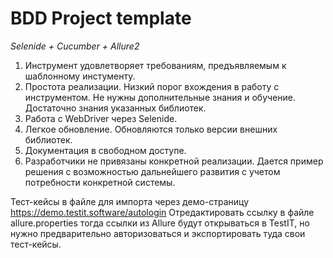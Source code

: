 BDD Project template
====================
*Selenide + Cucumber + Allure2*

1. Инструмент удовлетворяет требованиям, предъявляемым к шаблонному инстументу.
2. Простота реализации. Низкий порог вхождения в работу с инструментом. Не нужны дополнительные
знания и обучение. Достаточно знания указанных библиотек.
3. Работа с WebDriver через Selenide. 
4. Легкое обновление. Обновляются только версии внешних библиотек.
5. Документация в свободном доступе. 
6. Разработчики не привязаны конкретной реализации. Дается пример решения с возможностью 
дальнейшего развития с учетом потребности конкретной системы.


Тест-кейсы в файле для импорта через демо-страницу https://demo.testit.software/autologin
Отредактировать ссылку в файле allure.properties тогда ссылки из Allure будут открываться в TestIT, 
но нужно предварительно авторизоваться и экспортировать туда свои тест-кейсы.
